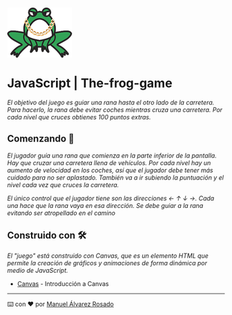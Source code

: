 ![La Rana Sevillana](https://github.com/Manuee97/The-frog-game/blob/master/img/La-Rana0.png)

# JavaScript | The-frog-game

_El objetivo del juego es guiar una rana hasta el otro lado de la carretera. Para hacerlo, la rana debe evitar coches mientras cruza una carretera. Por cada nivel que cruces obtienes 100 puntos extras._

## Comenzando 🚀

_El jugador guía una rana que comienza en la parte inferior de la pantalla. Hay que cruzar una carretera llena de vehículos. Por cada nivel hay un aumento de velocidad en los coches, así que el jugador debe tener más cuidado para no ser aplastado.
También va a ir subiendo la puntuación y el nivel cada vez que cruces la carretera._

_El único control que el jugador tiene son las direcciones  ←  ↑  ↓  →. Cada una hace que la rana vaya en esa dirección. Se debe guiar a la rana evitando ser atropellado en el camino_


## Construido con 🛠️

_El "juego" está construido con Canvas, que es un elemento HTML que permite la creación de gráficos y animaciones de forma dinámica por medio de JavaScript._

* [Canvas](https://developer.mozilla.org/es/docs/Web/Guide/HTML/Canvas_tutorial/Basic_usage) - Introducción a Canvas


---
⌨️ con ❤️ por [Manuel Álvarez Rosado](https://github.com/Manuee97) 
